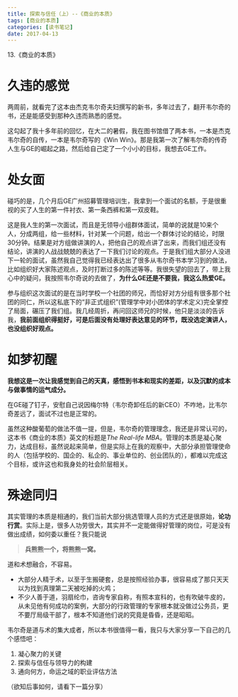 ```yaml
---
title: 探索与信任（上）--《商业的本质》
tags: [商业的本质]
categories: [读书笔记]
date: 2017-04-13
---
```


13.《商业的本质》

# 久违的感觉
两周前，就看完了这本由杰克韦尔奇夫妇撰写的新书，多年过去了，翻开韦尔奇的书，还是能感受到那种久违而熟悉的感觉。

这勾起了我十多年前的回忆，在大二的暑假，我在图书馆借了两本书，一本是杰克韦尔奇的自传，一本是韦尔奇写的《Win Win》。那是我第一次了解韦尔奇的传奇人生与GE的崛起之路，然后给自己定了一个小小的目标，我想去GE工作。

# 处女面
碰巧的是，几个月后GE广州招募管理培训生，我拿到一个面试的名额，于是很重视的买了人生的第一件衬衣、第一条西裤和第一双皮鞋。

这是我人生的第一次面试，而且是无领导小组群体面试，简单的说就是10来个人，分成两组，给一些材料，针对某一个问题，给出一个群体讨论的结论，时限30分钟。结果是对方组做讲演的人，把他自己的观点讲了出来，而我们组还没有结论，讲演的人战战兢兢的表达了一下我们讨论的观点。于是我们组大部分人没进下一轮的面试，虽然我自己觉得我已经表达出了很多从韦尔奇书本学习到的做法，比如组织好大家陈述观点，及时打断过多的陈述等等。我很失望的回去了，带上我心中的疑问，我按照韦尔奇说的去做了，**为什么GE还是不要我，我这么热爱GE。**

参与组织这次面试的是在当时学校一个社团的师兄，而恰好对方分组有很多那个社团的同仁，所以这私底下的“非正式组织”(管理学中对小团体的学术定义)完全掌控了局面，碾压了我们组。我几经周折，再问回这师兄的时候，他只是淡淡的告诉我，**我前面组织得挺好，可是后面没有处理好表达意见的环节，既没选定演讲人，也没组织好观点。**

# 如梦初醒
**我想这是一次让我感觉到自己的天真，感悟到书本和现实的差距，以及沉默的成本与做事情的运气成分。**

在GE碰了钉子，安慰自己说因梅尔特（韦尔奇卸任后的新CEO）不咋地，比韦尔奇差远了，面试不过也是正常的。

虽然这种酸葡萄的做法不值一提，但是，韦尔奇的管理理念，我还是非常认可的，这本书《商业的本质》英文的标题是*The Real-life MBA*。管理的本质是凝心聚力，达成目标，虽然说起来简单，但是实际上在我的观察中，大部分承担管理使命的人（包括学校的、国企的、私企的、事业单位的、创业团队的），都难以完成这个目标，或许这也和我身处的社会阶层相关。

# 殊途同归
其实管理的本质是相通的，我们当前大部分挑选管理人员的方式还是很原始，**论功行赏**。实际上是，很多人功劳很大，其实并不一定能做得好管理的岗位，可是没有做出成绩，如何委以重任？我只能说
>**兵熊熊一个，将熊熊一窝。**

道和术想融合，不容易。
- 大部分人精于术，以至于生搬硬套，总是按照经验办事，很容易成了那只天天以为找到真理第二天被吃掉的火鸡；
- 不少人善于道，羽扇纶巾，咨询专家自称，有照本宣科的，也有吹破牛皮的，从未见他有何成功的案例，大部分的行政管理的专家根本就没做过公务员，更不要厅局级干部了，根本不知道他们说的究竟是昏昏，还是昭昭。

韦尔奇是道与术的集大成者，所以本书很值得一看，我只与大家分享一下自己的几个感悟吧：
1. 凝心聚力的关键
1. 探索与信任与领导力的构建
1. 通向何方，命运之域的职业评估方法

（欲知后事如何，请看下一篇分享）
